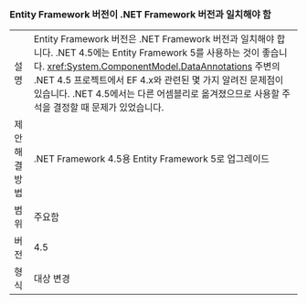 ### <a name="entity-framework-version-must-match-the-net-framework-version"></a>Entity Framework 버전이 .NET Framework 버전과 일치해야 함

|   |   |
|---|---|
|설명|Entity Framework 버전은 .NET Framework 버전과 일치해야 합니다. .NET 4.5에는 Entity Framework 5를 사용하는 것이 좋습니다. <xref:System.ComponentModel.DataAnnotations> 주변의 .NET 4.5 프로젝트에서 EF 4.x와 관련된 몇 가지 알려진 문제점이 있습니다. .NET 4.5에서는 다른 어셈블리로 옮겨졌으므로 사용할 주석을 결정할 때 문제가 있었습니다.|
|제안 해결 방법|.NET Framework 4.5용 Entity Framework 5로 업그레이드|
|범위|주요함|
|버전|4.5|
|형식|대상 변경|

